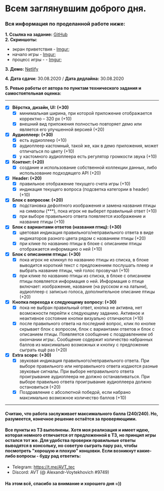 # Всем заглянувшим доброго дня. 
### Вся информация по проделанной работе ниже:

**1. Ссылка на задание:** [GitHub](https://github.com/rolling-scopes-school/tasks/blob/master/tasks/songbird.md)  
**2. Скриншоты:** 
- экран приветствия - [Imgur](https://i.imgur.com/sRRNulx.jpg);
- начало игры - [Imgur](https://i.imgur.com/JK4hJV2.jpg);
- процесс игры -  - [Imgur](https://i.imgur.com/F12RpPB.jpg);

**3. Демо:** [Netlify](https://alexandr-voytekhovich-songbird.netlify.app)

**4. Дата сдачи:** 30.08.2020 / **Дата дедлайна:** 30.08.2020

**5. Ревью работы от автора по пунктам технического задания и самостоятельная оценка:** 

---
- [x] **Вёрстка, дизайн, UI: (+30)**
    - [x] минимальная ширина, при которой приложение отображается корректно – 320 рх (+10)
    - [x] внешний вид приложения полностью повторяет демо или является его улучшенной версией (+20)
- [x] **Аудиоплеер: (+30)**
    - [x] есть аудиоплеер (+10)
    - [x] аудиоплеер кастомный, такой же, как в демо приложения, может отличаться по цвету (+10)
    - [x] у кастомного аудиоплеера есть регулятор громкости звука (+10)
- [x] **Контент: (+20)**
    - [x] создание и использование собственной коллекции данных, либо использование подходящего API (+20)
- [x] **Header: (+20)**
    - [x] правильное отображение текущего счета игры (+10)
    - [x] индикация текущего вопроса (подсветка категории в header) (+10)
- [x] **Блок с вопросом: (+20)**
    - [x] подстановка дефолтного изображения и замена названия птицы на символы (***), пока игрок не выберет правильный ответ (+10)
    - [x] при выборе правильного ответа появляется изображение и название птицы (+10)
- [x] **Блок с вариантами ответов (названия птиц): (+30)**
    - [x] цветовая индикация правильного/неправильного ответа в виде индикаторов разного цвета рядом с названием птицы (+20)
    - [x] при клике по названию птицы в блоке с описанием птицы отображается информацию о ней (+10)
- [x] **Блок с описанием птицы: (+30)**
    - [x] пока игрок не кликнул по названию птицы из списка, в блоке выводится короткий текст с предложением послушать плеер и выбрать название птицы, чей голос прозвучал (+10)
    - [x] при клике по названию птицы из списка, в блоке с описанием птицы появляется информация о ней. Информация о птице включает: изображение, название (на русском и на латыни), аудиоплеер с записью голоса, дополнительное описание птицы (+20)
- [x] **Кнопка перехода к следующему вопросу: (+30)**
    - [x] пока не выбран правильный ответ, кнопка не активна, нет возможности перейти к следующему заданию. Активное и неактивное состояние кнопки визуально отличаются (+10)
    - [x] после правильного ответа на последний вопрос, клик по кнопке скрывает блок с вопросом, блок с вариантами ответов и блок с описанием птицы. Появляется сообщение с поздравлением об окончании игры:. Сообщение содержит количество набранных баллов из максимально возможных и кнопку с предложение сыграть ещё раз (+20)
- [x] **Extra scope: (+30)**
    - [x] звуковая индикация правильного/неправильного ответа. При выборе правильного или неправильного ответа издаются разные звуковые сигналы. При выборе неправильного ответа проигрывание аудиоплеера не должно останавливаться. При выборе правильно ответа проигрывание аудиоплеера должно остановиться (+20)
    - [x] Поздравление с абсолютной победой, если набрано максимально возможное количество баллов (+10)
---
#### Считаю, что работа заслуживает максимального балла (240/240). Но, разумеется, конечное решение остаётся за проверяющими.
#### Все пункты из ТЗ выполнены. Хотя моя реализация и имеет идею, которая немного отличается от предложенной в ТЗ, но принцип игры остался тот же. Для удобства проверки правильные ответы выводятся в консольку, но советую сыграть пару раз, чтобы посмотреть "хорошую и плохую" концовки. Если возникнут какие-либо вопросы - буду рад ответить: 
- Telegram: https://t.me/AVT_tec
- Discord: AVT (@ Alexandr-Voytekhovich #9749)

#### На этом всё, спасибо за внимание и хорошего дня =))
